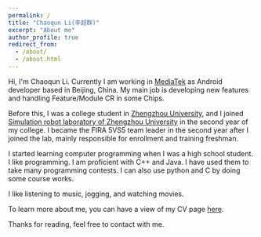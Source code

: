 ```yaml
---
permalink: /
title: "Chaoqun Li(李超群)"
excerpt: "About me"
author_profile: true
redirect_from: 
  - /about/
  - /about.html
---
```

Hi, I'm Chaoqun Li. Currently I am working in [MediaTek](https://www.mediatek.com/) as Android developer based in Beijing, China. My main job is developing new features and handling Feature/Module CR in some Chips.

Before this, I was a college student in [Zhengzhou University](http://english.zzu.edu.cn/), 
and I joined [Simulation robot laboratory of Zhengzhou University](http://xg.zzu.edu.cn/kytd/1521293776735.jhtml) in the second year of my college.
I became the FIRA 5VS5 team leader in the second year after I joined the lab, mainly responsible for enrollment and training freshman.

I started learning computer programming when I was a high school student. I like programming. I am proficient with C++ and Java. I have used them to take many programming contests. I can also use python and C by doing some course works.

I like listening to music, jogging, and watching movies.

To learn more about me, you can have a view of my CV page [here](https://www.keparal.cn/cv/).


Thanks for reading, feel free to contact with me.
